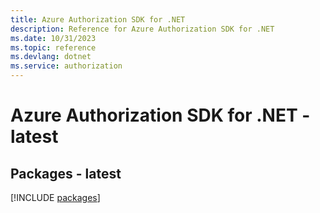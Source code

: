 ```yaml
---
title: Azure Authorization SDK for .NET
description: Reference for Azure Authorization SDK for .NET
ms.date: 10/31/2023
ms.topic: reference
ms.devlang: dotnet
ms.service: authorization
---
```

# Azure Authorization SDK for .NET - latest
## Packages - latest
[!INCLUDE [packages](authorization-index.md)]